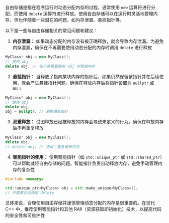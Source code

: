 
自由存储是指在程序运行时动态分配内存的过程，通常使用 `new` 运算符进行分配，而使用 `delete` 运算符进行释放。使用自由存储可以在运行时灵活地管理内存，但也伴随着一些潜在的问题，如内存泄漏、悬挂指针等。

以下是一些与自由存储相关的常见问题和建议：

1. **内存泄漏：** 如果动态分配的内存没有被正确释放，就会导致内存泄漏。为避免内存泄漏，确保在不再需要使用动态分配的内存时调用 `delete` 进行释放

```cpp
MyClass* obj = new MyClass();
// 使用 obj
delete obj; // 在不再需要使用 obj 时释放内存
```

2. **悬挂指针：** 当释放了指向某块内存的指针后，如果仍然保留该指针并在后续使用，就会产生悬挂指针问题。确保在释放内存后将指针设置为 `nullptr` 或 `NULL`

```cpp
MyClass* obj = new MyClass();
// 使用 obj
delete obj;
obj = nullptr; // 避免悬挂指针
```

3. **双重释放：** 试图释放已经被释放的内存会导致未定义的行为。确保在释放内存后不再重复释放

```cpp
MyClass* obj = new MyClass();
delete obj;
// delete obj; // 错误：重复释放内存
```

4. **智能指针的使用：** 使用智能指针（如 `std::unique_ptr` 或 `std::shared_ptr`）可以帮助减轻自由存储的问题。智能指针负责自动释放内存，避免手动管理内存的复杂性

```cpp
#include <memory>

std::unique_ptr<MyClass> obj = std::make_unique<MyClass>();
// 不需要手动调用 delete
```

总体来说，合理使用自由存储并谨慎管理动态分配的内存是很重要的。在现代 C++ 中，推荐使用智能指针和其他 RAII（资源获取即初始化）技术，以提高代码的安全性和可维护性